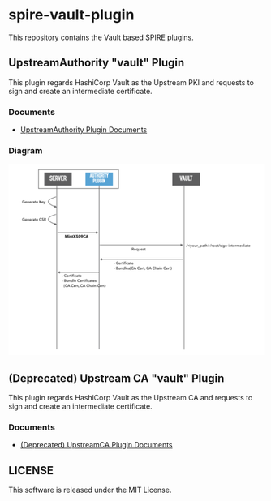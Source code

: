 # spire-vault-plugin
This repository contains the Vault based SPIRE plugins.

## UpstreamAuthority "vault" Plugin
This plugin regards HashiCorp Vault as the Upstream PKI and requests to sign and create an intermediate certificate.

### Documents
- [UpstreamAuthority Plugin Documents](doc/vault-upstream-authority.md)

### Diagram

![vault-upstream-authority-flow](images/vault-upstream-authority-flow.png)

## (Deprecated) Upstream CA "vault" Plugin
This plugin regards HashiCorp Vault as the Upstream CA and requests to sign and create an intermediate certificate.

### Documents

- [(Deprecated) UpstreamCA Plugin Documents](doc/vault-upstream-ca.md)

## LICENSE

This software is released under the MIT License.

